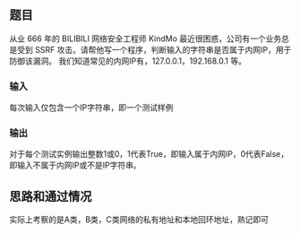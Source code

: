 ## 题目
从业 666 年的 BILIBILI 网络安全工程师 KindMo 最近很困惑，公司有一个业务总是受到 SSRF 攻击。请帮他写一个程序，判断输入的字符串是否属于内网IP，用于防御该漏洞。
我们知道常见的内网IP有，127.0.0.1，192.168.0.1 等。

### 输入
每次输入仅包含一个IP字符串，即一个测试样例

### 输出
对于每个测试实例输出整数1或0，1代表True，即输入属于内网IP，0代表False，即输入不属于内网IP或不是IP字符串。

## 思路和通过情况
实际上考察的是A类，B类，C类网络的私有地址和本地回环地址，熟记即可
